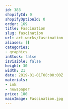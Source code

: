 ```yaml
---
id: 388
shopifyId: 0
shopifyOptionId: 0
order: 169
title: Fascination
slug: fascination
url: art-works/fascination
aliases: []
categories:
- graphics
inStock: false
isVisible: false
height: 30
width: 21
date: 2019-01-01T00:00:00Z
materials:
- ink
- newspaper
price: 100
mainImage: Fascination.jpg
---
```

